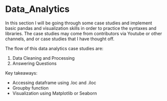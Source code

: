 # Data_Analytics

In this section I will be going through some case studies and implement basic pandas and visualization skills in order to practice the syntaxes and libraries.
The case studies may come from contributors via Youtube or other channels, and or case studies that I have thought off.

The flow of this data analytics case studies are:
1. Data Cleaning and Processing
2. Answering Questions

Key takeaways:
- Accessing dataframe using .loc and .iloc
- Groupby function
- Visualization using Matplotlib or Seaborn
